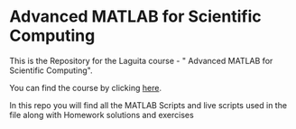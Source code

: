 #  Advanced MATLAB for Scientific Computing

This is the Repository for the Laguita course - " Advanced MATLAB for Scientific Computing".

You can find the course by clicking [here](https://lagunita.stanford.edu/courses/course-v1:Engineering+AdvMATLAB+Fall2017/info). 


In this repo you will find all the MATLAB Scripts and live scripts used in the file along with Homework solutions and exercises


